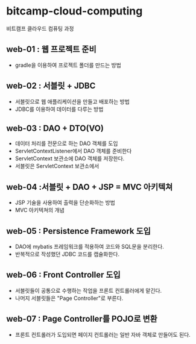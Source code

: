 # bitcamp-cloud-computing
비트캠프 클라우드 컴퓨팅 과정

## web-01 : 웹 프로젝트 준비
- gradle을 이용하여 프로젝트 폴더를 만드는 방법

## web-02 : 서블릿 + JDBC
- 서블릿으로 웹 애플리케이션을 만들고 배포하는 방법
- JDBC를 이용하여 데이터를 다루는 방법

## web-03 : DAO + DTO(VO)
- 데이터 처리를 전문으로 하는 DAO 객체를 도입
- ServletContextListener에서 DAO 객체를 준비한다
- ServletContext 보관소에 DAO 객체를 저장한다.
- 서블릿은 ServletContext 보관소에서 

## web-04 :서블릿 + DAO + JSP = MVC 아키텍쳐
- JSP 기술을 사용하여 출력을 단순화하는 방법
- MVC 아키텍쳐의 개념

## web-05 : Persistence Framework 도입
- DAO에 mybatis 프레임워크를 적용하여 코드와 SQL문을 분리한다.
- 반복적으로 작성했던 JDBC 코드를 캡슐화한다.

## web-06 : Front Controller 도입
- 서블릿들이 공통으로 수행하는 작업을 프론트 컨트롤러에게 맡긴다.
- 나머지 서블릿들은 "Page Controller"로 부른다.

## web-07 : Page Controller를 POJO로 변환
- 프론트 컨트롤러가 도입되면 페이지 컨트롤러는 일반 자바 객체로 만들어도 된다.
